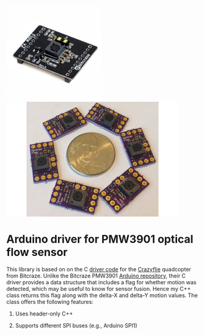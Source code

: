 <a href="https://www.bitcraze.io/products/flow-deck-v2/"><img src="media/flowdeckv2.jpg" height=250></a>
<a href="https://www.tindie.com/products/onehorse/pmw3901-optical-flow-sensor/"><img src="media/pesky2.jpg" height=300></a>

# Arduino driver for PMW3901 optical flow sensor

This library is based on on the C 
[driver code](https://github.com/bitcraze/crazyflie-firmware/blob/9343aa686600aa5f04beb43549c81bdfda1f9cb8/src/drivers/src/pmw3901.c#L218)
for the [Crazyflie](https://www.bitcraze.io/products/crazyflie-2-1/)
 quadcopter from  Bitcraze.  Unlike the Bitcraze PMW3901 [ Arduino repository](https://github.com/bitcraze/Bitcraze_PMW3901), 
their C driver provides a data structure that includes a flag for whether motion
was detected, which may be useful to know for sensor fusion.  Hence my C++
class returns this flag along with the delta-X and delta-Y motion values.  The class offers the
following features:

1. Uses header-only C++ 

2. Supports different SPI buses (e.g., Arduino SPI1)


